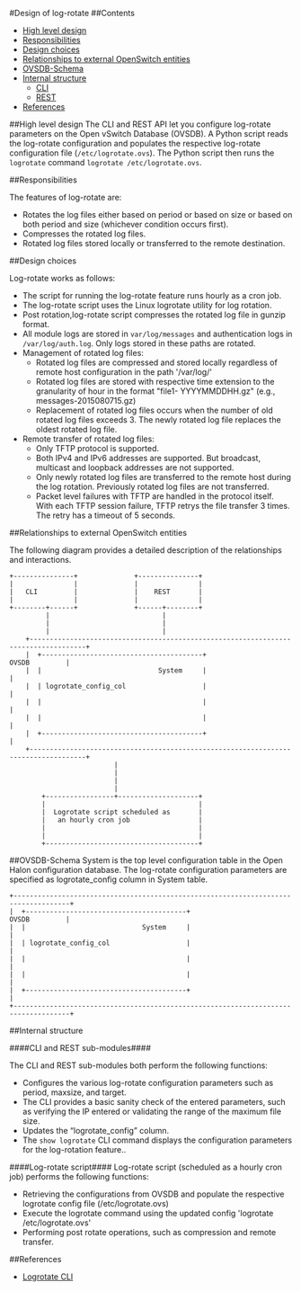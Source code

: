 #Design of log-rotate
##Contents
- [High level design](#high-level-design)
- [Responsibilities](#responsibilities)
- [Design choices](#design-choices)
- [Relationships to external OpenSwitch entities](#relationships-to-external-openswitch-entities)
- [OVSDB-Schema](#ovsdb-schema)
- [Internal structure](#internal-structure)
   - [CLI](#cli)
   - [REST](#rest)
- [References](#references)

##High level design
The CLI and REST API let you configure log-rotate parameters on the Open vSwitch Database (OVSDB). A Python script reads the log-rotate configuration and populates the respective log-rotate configuration file (`/etc/logrotate.ovs`). The Python script then runs the `logrotate` command `logrotate /etc/logrotate.ovs`.


##Responsibilities

The features of log-rotate are:

  - Rotates the log files either based on period or based on size or based on both period and size (whichever condition occurs first).
  - Compresses the rotated log files.
  - Rotated log files stored locally or transferred to the remote destination.


##Design choices

Log-rotate works as follows:

- The script for running the log-rotate feature runs hourly as a cron job.
- The log-rotate script uses the Linux logrotate utility for log rotation.
- Post rotation,log-rotate script compresses the rotated log file in gunzip format.
- All module logs are stored in `var/log/messages` and authentication logs in `/var/log/auth.log`. Only logs stored in these paths are rotated.
- Management of rotated log files:
  - Rotated log files are compressed and stored locally regardless of remote host configuration in the path '/var/log/'
  - Rotated log files are stored with respective time extension to the granularity of hour in the format "file1- YYYYMMDDHH.gz" (e.g., messages-2015080715.gz)
  - Replacement of rotated log files occurs when the number of old rotated log files exceeds 3. The newly rotated log file replaces the oldest rotated log file.
- Remote transfer of rotated log files:
  -  Only TFTP protocol is supported.
  -  Both IPv4 and IPv6 addresses are supported. But broadcast, multicast and loopback addresses are not supported.
  -  Only newly rotated log files are transferred to the remote host during the log rotation. Previously rotated log files are not transferred.
  -  Packet level failures with TFTP are handled in the protocol itself. With each TFTP session failure, TFTP retrys the file transfer 3 times. The retry has a timeout of 5 seconds.


##Relationships to external OpenSwitch entities

The following diagram provides a detailed description of the relationships and interactions.

	+---------------+              +---------------+
	|               |              |               |
	|   CLI         |              |    REST       |
	|               |              |               |
	+--------+------+              +------+--------+
	         |                            |
	         |                            |
	         |                            |
	    +------------------------------------------------------------------------------------+
	    |  +----------------------------------------+                          OVSDB         |
	    |  |                             System     |                                        |
	    |  | logrotate_config_col                   |                                        |
	    |  |                                        |                                        |
	    |  |                                        |                                        |
	    |  +----------------------------------------+                                        |
	    +------------------------------------------------------------------------------------+
	                          |
	                          |
	                          |
	                          |
	        +-----------------+--------------------+
	        |                                      |
	        |  Logrotate script scheduled as       |
	        |   an hourly cron job                 |
	        |                                      |
	        |                                      |
	        +--------------------------------------+


##OVSDB-Schema
System is the top level configuration table in the Open Halon configuration database.
The log-rotate configuration parameters are specified as logrotate\_config column in System table.

	+------------------------------------------------------------------------------------+
	|  +----------------------------------------+                          OVSDB         |
	|  |                             System     |                                        |
	|  | logrotate_config_col                   |                                        |
	|  |                                        |                                        |
	|  |                                        |                                        |
	|  +----------------------------------------+                                        |
	+------------------------------------------------------------------------------------+


##Internal structure

####CLI and REST sub-modules####

The CLI and REST sub-modules both perform the following functions:
  - Configures the various log-rotate configuration parameters such as period, maxsize, and target.
  - The CLI provides a basic sanity check of the entered parameters, such as verifying the IP entered or validating the range of the maximum file size.
  - Updates the “logrotate_config” column.
  - The `show logrotate` CLI command displays the configuration parameters for the log-rotation feature..

####Log-rotate script####
Log-rotate script (scheduled as a hourly cron job) performs the following functions:

- Retrieving the configurations from OVSDB and populate the respective logrotate config file (/etc/logrotate.ovs)
- Execute the logrotate command using the updated config 'logrotate /etc/logrotate.ovs'
- Performing post rotate operations, such as compression and remote transfer.

##References

* [Logrotate CLI](http://www.openswitch.net/docs/redest1)


<!-- Include references to any other modules that interact with this module directly or through the database model. For example, CLI, REST, etc.
ops-fand might provide reference to ops-sensord, etc. -->
